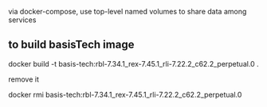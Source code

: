 via docker-compose, use top-level named volumes to share data among services


## to build basisTech image

docker build -t basis-tech:rbl-7.34.1_rex-7.45.1_rli-7.22.2_c62.2_perpetual.0 .

remove it

docker rmi basis-tech:rbl-7.34.1_rex-7.45.1_rli-7.22.2_c62.2_perpetual.0